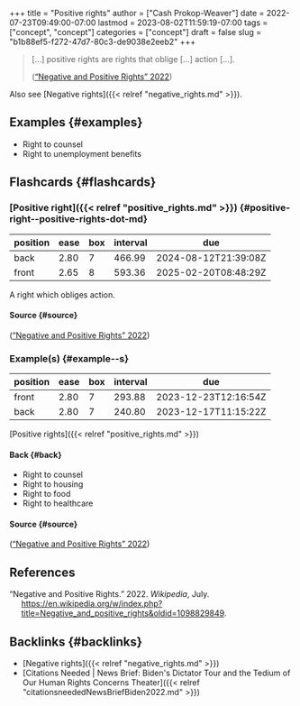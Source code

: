 +++
title = "Positive rights"
author = ["Cash Prokop-Weaver"]
date = 2022-07-23T09:49:00-07:00
lastmod = 2023-08-02T11:59:19-07:00
tags = ["concept", "concept"]
categories = ["concept"]
draft = false
slug = "b1b88ef5-f272-47d7-80c3-de9038e2eeb2"
+++

> [...] positive rights are rights that oblige [...] action [...].
>
> (<a href="#citeproc_bib_item_1">“Negative and Positive Rights” 2022</a>)

Also see [Negative rights]({{< relref "negative_rights.md" >}}).


## Examples {#examples}

-   Right to counsel
-   Right to unemployment benefits


## Flashcards {#flashcards}


### [Positive right]({{< relref "positive_rights.md" >}}) {#positive-right--positive-rights-dot-md}

| position | ease | box | interval | due                  |
|----------|------|-----|----------|----------------------|
| back     | 2.80 | 7   | 466.99   | 2024-08-12T21:39:08Z |
| front    | 2.65 | 8   | 593.36   | 2025-02-20T08:48:29Z |

A right which obliges action.


#### Source {#source}

(<a href="#citeproc_bib_item_1">“Negative and Positive Rights” 2022</a>)


### Example(s) {#example--s}

| position | ease | box | interval | due                  |
|----------|------|-----|----------|----------------------|
| front    | 2.80 | 7   | 293.88   | 2023-12-23T12:16:54Z |
| back     | 2.80 | 7   | 240.80   | 2023-12-17T11:15:22Z |

[Positive rights]({{< relref "positive_rights.md" >}})


#### Back {#back}

-   Right to counsel
-   Right to housing
-   Right to food
-   Right to healthcare


#### Source {#source}

(<a href="#citeproc_bib_item_1">“Negative and Positive Rights” 2022</a>)

## References

<style>.csl-entry{text-indent: -1.5em; margin-left: 1.5em;}</style><div class="csl-bib-body">
  <div class="csl-entry"><a id="citeproc_bib_item_1"></a>“Negative and Positive Rights.” 2022. <i>Wikipedia</i>, July. <a href="https://en.wikipedia.org/w/index.php?title=Negative_and_positive_rights&oldid=1098829849">https://en.wikipedia.org/w/index.php?title=Negative_and_positive_rights&#38;oldid=1098829849</a>.</div>
</div>


## Backlinks {#backlinks}

-   [Negative rights]({{< relref "negative_rights.md" >}})
-   [Citations Needed | News Brief: Biden's Dictator Tour and the Tedium of Our Human Rights Concerns Theater]({{< relref "citationsneededNewsBriefBiden2022.md" >}})
